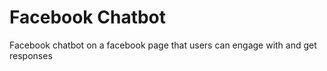 # Facebook Chatbot
Facebook chatbot on a facebook page that users can engage with and get responses
